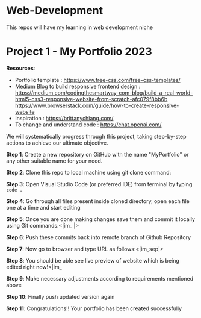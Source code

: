 # Web-Development
This repos will have my learning in web development niche

# Project 1 - My Portfolio 2023
**Resources**:
- Portfolio template : https://www.free-css.com/free-css-templates/
- Medium Blog to build responsive frontend design : https://medium.com/codingthesmartway-com-blog/build-a-real-world-html5-css3-responsive-website-from-scratch-afc079f8bb6b <br>
        https://www.browserstack.com/guide/how-to-create-responsive-website
- Inspiration : https://brittanychiang.com/
- To change and understand code : https://chat.openai.com/

<p>We will systematically progress through this project, taking step-by-step actions to achieve our ultimate objective.</p>

**Step 1**:
Create a new repository on GitHub with the name "MyPortfolio" or any other suitable name for your need.

**Step 2**:
Clone this repo to local machine using git clone command:

**Step 3**:
Open Visual Studio Code (or preferred IDE) from terminal by typing `code .`

**Step 4**:
Go through all files present inside cloned directory, open each file one at a time and start editing

**Step 5**:
Once you are done making changes save them and commit it locally using Git commands.<|im_
|>

**Step 6**:
Push these commits back into remote branch of Github Repository

**Step 7**:
Now go to browser and type URL as follows:<|im_sep|>

**Step 8**:
You should be able see live preview of website which is being edited right now!<|im_

**Step 9**:
Make necessary adjustments according to requirements mentioned above

**Step 10**:
Finally push updated version again

**Step 11**:
Congratulations!! Your portfolio has been created successfully
